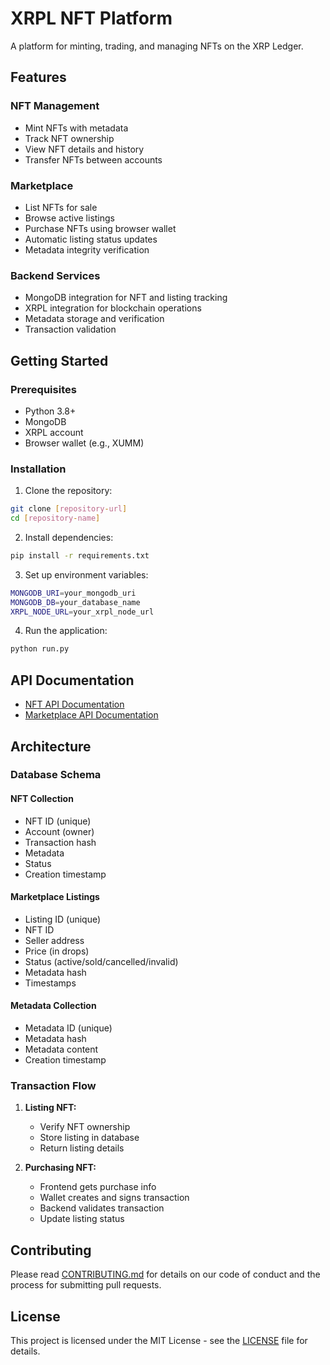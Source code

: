 # XRPL NFT Platform

A platform for minting, trading, and managing NFTs on the XRP Ledger.

## Features

### NFT Management
- Mint NFTs with metadata
- Track NFT ownership
- View NFT details and history
- Transfer NFTs between accounts

### Marketplace
- List NFTs for sale
- Browse active listings
- Purchase NFTs using browser wallet
- Automatic listing status updates
- Metadata integrity verification

### Backend Services
- MongoDB integration for NFT and listing tracking
- XRPL integration for blockchain operations
- Metadata storage and verification
- Transaction validation

## Getting Started

### Prerequisites
- Python 3.8+
- MongoDB
- XRPL account
- Browser wallet (e.g., XUMM)

### Installation

1. Clone the repository:
```bash
git clone [repository-url]
cd [repository-name]
```

2. Install dependencies:
```bash
pip install -r requirements.txt
```

3. Set up environment variables:
```bash
MONGODB_URI=your_mongodb_uri
MONGODB_DB=your_database_name
XRPL_NODE_URL=your_xrpl_node_url
```

4. Run the application:
```bash
python run.py
```

## API Documentation

- [NFT API Documentation](backend/docs/nft_api.md)
- [Marketplace API Documentation](backend/docs/marketplace_api.md)

## Architecture

### Database Schema

#### NFT Collection
- NFT ID (unique)
- Account (owner)
- Transaction hash
- Metadata
- Status
- Creation timestamp

#### Marketplace Listings
- Listing ID (unique)
- NFT ID
- Seller address
- Price (in drops)
- Status (active/sold/cancelled/invalid)
- Metadata hash
- Timestamps

#### Metadata Collection
- Metadata ID (unique)
- Metadata hash
- Metadata content
- Creation timestamp

### Transaction Flow

1. **Listing NFT:**
   - Verify NFT ownership
   - Store listing in database
   - Return listing details

2. **Purchasing NFT:**
   - Frontend gets purchase info
   - Wallet creates and signs transaction
   - Backend validates transaction
   - Update listing status

## Contributing

Please read [CONTRIBUTING.md](CONTRIBUTING.md) for details on our code of conduct and the process for submitting pull requests.

## License

This project is licensed under the MIT License - see the [LICENSE](LICENSE) file for details.
